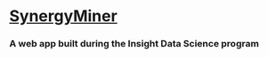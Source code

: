 # [SynergyMiner](http://synergyminer.me/)

### A web app built during the Insight Data Science program
